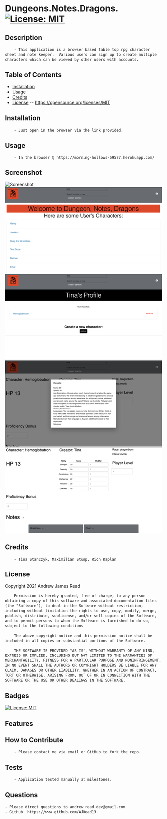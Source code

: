 # Dungeons.Notes.Dragons. [![License: MIT](https://img.shields.io/badge/License-MIT-yellow.svg)](https://opensource.org/licenses/MIT)

## Description
        - This application is a browser based table top rpg character sheet and note keeper.  Various users can sign up to create multiple characters which can be viewed by other users with accounts.
## Table of Contents
- [Installation](#installation)
- [Usage](#usage)
- [Credits](#credits)
- [License](#license) -- https://opensource.org/licenses/MIT

## Installation
        - Just open in the browser via the link provided. 
## Usage
        - In the browser @ https://morning-hollows-59577.herokuapp.com/
## Screenshot
![Screenshot](client/public/images/dndIconSmall.png)
![Screenshot](assets/images/dnd4.png)
![Screenshot](assets/images/dnd3.png)
![Screenshot](assets/images/dnd1.png)
![Screenshot](assets/images/dnd2.png)


## Credits
        - Tina Stanczyk, Maximilian Stump, Rich Kaplan

## License
  Copyright 2021 Andrew James Read

        Permission is hereby granted, free of charge, to any person obtaining a copy of this software and associated documentation files (the "Software"), to deal in the Software without restriction, including without limitation the rights to use, copy, modify, merge, publish, distribute, sublicense, and/or sell copies of the Software, and to permit persons to whom the Software is furnished to do so, subject to the following conditions:
        
        The above copyright notice and this permission notice shall be included in all copies or substantial portions of the Software.
        
        THE SOFTWARE IS PROVIDED "AS IS", WITHOUT WARRANTY OF ANY KIND, EXPRESS OR IMPLIED, INCLUDING BUT NOT LIMITED TO THE WARRANTIES OF MERCHANTABILITY, FITNESS FOR A PARTICULAR PURPOSE AND NONINFRINGEMENT. IN NO EVENT SHALL THE AUTHORS OR COPYRIGHT HOLDERS BE LIABLE FOR ANY CLAIM, DAMAGES OR OTHER LIABILITY, WHETHER IN AN ACTION OF CONTRACT, TORT OR OTHERWISE, ARISING FROM, OUT OF OR IN CONNECTION WITH THE SOFTWARE OR THE USE OR OTHER DEALINGS IN THE SOFTWARE.
## Badges
 [![License: MIT](https://img.shields.io/badge/License-MIT-yellow.svg)](https://opensource.org/licenses/MIT)
## Features

## How to Contribute
        - Please contact me via email or GitHub to fork the repo.
## Tests
        - Application tested manually at milestones.
## Questions
    - Please direct questions to andrew.read.dev@gmail.com    
    - GitHub  https://www.github.com/AJRead13 
